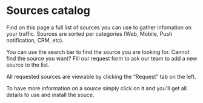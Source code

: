 # Sources catalog

Find on this page a full list of sources you can use to gather infomation on your traffic.
Sources are sorted per categories (Web, Mobile, Push notification, CRM, etc).

You can use the search bar to find the source you are looking for.
Cannot find the source you want?  Fill our request form to ask our team to add a new source to the list.

All requested sources are viewable by clicking the “Request” tab on the left.

To have more information on a source simply click on it and you'll get all details to use and install the souce. 